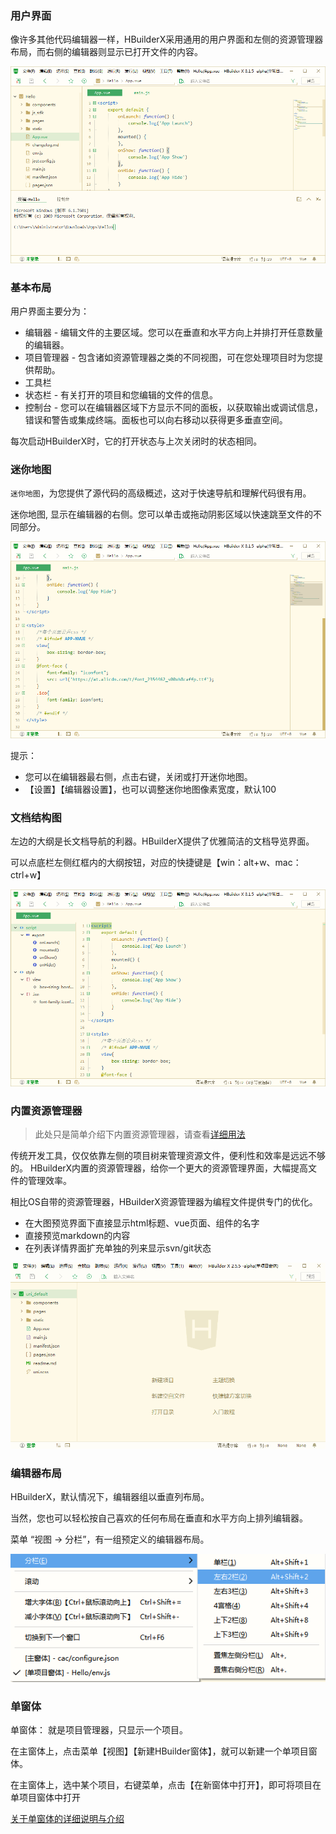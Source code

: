 ### 用户界面

像许多其他代码编辑器一样，HBuilderX采用通用的用户界面和左侧的资源管理器布局，而右侧的编辑器则显示已打开文件的内容。 

<img src="/static/snapshots/tutorial/HBuilderX.png" style="zoom:90%" />

### 基本布局

用户界面主要分为：

* 编辑器 - 编辑文件的主要区域。您可以在垂直和水平方向上并排打开任意数量的编辑器。
* 项目管理器 - 包含诸如资源管理器之类的不同视图，可在您处理项目时为您提供帮助。
* 工具栏
* 状态栏 - 有关打开的项目和您编辑的文件的信息。
* 控制台 - 您可以在编辑器区域下方显示不同的面板，以获取输出或调试信息，错误和警告或集成终端。面板也可以向右移动以获得更多垂直空间。

每次启动HBuilderX时，它的打开状态与上次关闭时的状态相同。

### 迷你地图

`迷你地图`，为您提供了源代码的高级概述，这对于快速导航和理解代码很有用。

迷你地图, 显示在编辑器的右侧。您可以单击或拖动阴影区域以快速跳至文件的不同部分。

<img src="/static/snapshots/tutorial/minimap.png" style="zoom:90%" />

提示：
- 您可以在编辑器最右侧，点击右键，关闭或打开迷你地图。
- 【设置】【编辑器设置】，也可以调整迷你地图像素宽度，默认100

### 文档结构图

左边的大纲是长文档导航的利器。HBuilderX提供了优雅简洁的文档导览界面。

可以点底栏左侧红框内的大纲按钮，对应的快捷键是【win：alt+w、mac：ctrl+w】

<img src="/static/snapshots/tutorial/outline.png" style="zoom:90%" />

### 内置资源管理器

> 此处只是简单介绍下内置资源管理器，请查看[详细用法](Tutorial/UserGuide/built-in-explorer)

传统开发工具，仅仅依靠左侧的项目树来管理资源文件，便利性和效率是远远不够的。
HBuilderX内置的资源管理器，给你一个更大的资源管理界面，大幅提高文件的管理效率。

相比OS自带的资源管理器，HBuilderX资源管理器为编程文件提供专门的优化。

- 在大图预览界面下直接显示html标题、vue页面、组件的名字
- 直接预览markdown的内容
- 在列表详情界面扩充单独的列来显示svn/git状态

<img src="/static/snapshots/tutorial/explorer.gif" style="zoom:98%" />

### 编辑器布局

HBuilderX，默认情况下，编辑器组以垂直列布局。

当然，您也可以轻松按自己喜欢的任何布局在垂直和水平方向上排列编辑器。

菜单 “视图 -> 分栏”，有一组预定义的编辑器布局。

<img src="/static/snapshots/tutorial/subfield.png" style="zoom:98%" />

### 单窗体

单窗体： 就是项目管理器，只显示一个项目。

在主窗体上，点击菜单【视图】【新建HBuilder窗体】，就可以新建一个单项目窗体。

在主窗体上，选中某个项目，右键菜单，点击【在新窗体中打开】，即可将项目在单项目窗体中打开

[关于单窗体的详细说明与介绍](/Tutorial/UserGuide/multi-window)